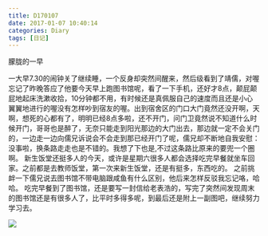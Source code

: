 ```yaml
---
title: D170107
date: 2017-01-07 10:40:14
categories: Diary
tags: [日记]
---
```


朦胧的一早



一大早7.30的闹钟关了继续睡，一个反身却突然间醒来，然后级看到了靖儒，对喔忘记了昨晚答应了他要今天早上跑图书馆呢，<!--more-->看了一下手机，还好才8点，颠屁颠屁地起床洗漱收拾，10分钟都不用，有时候还是真佩服自己的速度而且还是小心翼翼地进行的喔没有怎样吵到宿友的喔。出到宿舍区的门口大门竟然还没开啊，天啊，想死的心都有了，明明已经8点多啦，还不开门，问门卫竟然说不知道什么时候开门，哥哥也是醉了，无奈只能走到阳光那边的大门出去，那边就一定不会关门的，一边走一边向儒兄诉说会不会走到那已经开门了呢，儒兄却不断地自我安慰：没事啦，换条路走走也是不错的。我想了下也是,不过这条路比原来的要兜一个圈啊。
新生饭堂还挺多人的今天，或许是星期六很多人都会选择吃完早餐就坐车回家。之前都是去教师饭堂，第一次来新生饭堂，还是有挺多，东西吃的。
之前挑衅一下儒兄说去图书馆不带电脑跟咸鱼有什么区别，他后来怎样反驳我忘记咯，哈哈。
吃完早餐到了图书馆，还是要写一封信给老表浩的，写完了突然间发现周末的图书馆还是有很多人了，比平时多得多呢，到最后还是附上一副图吧，继续努力学习去。

![](/assets/blogImg/D170107/170107东软图书馆.jpg)